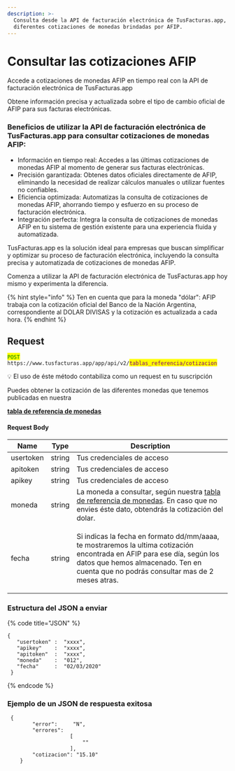 ```yaml
---
description: >-
  Consulta desde la API de facturación electrónica de TusFacturas.app, las
  diferentes cotizaciones de monedas brindadas por AFIP.
---
```


# Consultar las cotizaciones AFIP

Accede a cotizaciones de monedas AFIP en tiempo real con la API de facturación electrónica de TusFacturas.app

Obtene información precisa y actualizada sobre el tipo de cambio oficial de AFIP para sus facturas electrónicas.

### Beneficios de utilizar la API de facturación electrónica de TusFacturas.app para consultar cotizaciones de monedas AFIP:

* Información en tiempo real: Accedes a las últimas cotizaciones de monedas AFIP al momento de generar sus facturas electrónicas.&#x20;
* Precisión garantizada: Obtenes datos oficiales directamente de AFIP, eliminando la necesidad de realizar cálculos manuales o utilizar fuentes no confiables.&#x20;
* Eficiencia optimizada: Automatizas la consulta de cotizaciones de monedas AFIP, ahorrando tiempo y esfuerzo en su proceso de facturación electrónica.&#x20;
* Integración perfecta: Integra la consulta de cotizaciones de monedas AFIP en tu sistema de gestión existente para una experiencia fluida y automatizada.&#x20;

TusFacturas.app es la solución ideal para empresas que buscan simplificar y optimizar su proceso de facturación electrónica, incluyendo la consulta precisa y automatizada de cotizaciones de monedas AFIP.

Comenza a utilizar la API de facturación electrónica de TusFacturas.app hoy mismo y experimenta la diferencia.

{% hint style="info" %}
Ten en cuenta que para la moneda "dólar": AFIP trabaja con la cotización oficial del Banco de la Nación Argentina, correspondiente al DOLAR DIVISAS y la cotización es actualizada a cada hora.
{% endhint %}

## Request

<mark style="color:green;">`POST`</mark> `https://www.tusfacturas.app/app/api/v2/`<mark style="color:purple;">`tablas_referencia/cotizacion`</mark>

💡 El uso de éste método  contabiliza como un request en tu suscripción



Puedes obtener la cotización de las diferentes monedas que tenemos publicadas en nuestra

[**tabla de referencia de monedas**](../parametros/tablas-de-referencia.md#monedas)

#### Request Body

| Name      | Type   | Description                                                                                                                                                                                                                     |
| --------- | ------ | ------------------------------------------------------------------------------------------------------------------------------------------------------------------------------------------------------------------------------- |
| usertoken | string | Tus credenciales de acceso                                                                                                                                                                                                      |
| apitoken  | string | Tus credenciales de acceso                                                                                                                                                                                                      |
| apikey    | string | Tus credenciales de acceso                                                                                                                                                                                                      |
| moneda    | string | La moneda a consultar, según nuestra [tabla de referencia de monedas](../parametros/tablas-de-referencia.md#monedas). En caso que no envies éste dato, obtendrás la cotización del dolar.                                       |
| fecha     | string | <p>Si indicas la fecha en formato dd/mm/aaaa, te mostraremos la ultima cotización encontrada en AFIP para ese día, según los datos que hemos almacenado. Ten en cuenta que no podrás consultar mas de 2 meses atras.</p><p></p> |

### Estructura del JSON a enviar

{% code title="JSON" %}
```
{
   "usertoken" :  "xxxx",
   "apikey"    :  "xxxx",
   "apitoken"  :  "xxxx",
   "moneda"    :  "012",
   "fecha"     :  "02/03/2020"
 }
```
{% endcode %}

### Ejemplo de un JSON de respuesta exitosa

```
 {
        "error":     "N",
        "errores":
                    [
                        ""
                    ],
        "cotizacion": "15.10"
    }
```
